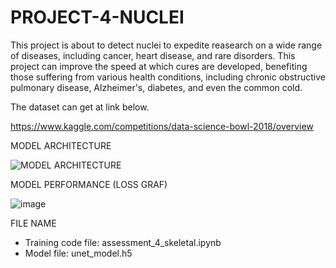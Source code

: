 # PROJECT-4-NUCLEI

This project is about to detect nuclei to expedite reasearch on a wide range of diseases, including cancer, heart disease, and rare disorders. This project can improve the speed at which cures are developed, benefiting those suffering from various health conditions, including chronic obstructive pulmonary disease, Alzheimer's, diabetes, and even the common cold.

The dataset can get at link below.

https://www.kaggle.com/competitions/data-science-bowl-2018/overview

MODEL ARCHITECTURE

![MODEL ARCHITECTURE](https://github.com/user-attachments/assets/81cfa7d2-0b47-4b84-b091-2b38129a76ce)


MODEL PERFORMANCE (LOSS GRAF)

![image](https://github.com/user-attachments/assets/b22dcd03-7f3c-47c5-97a6-562cc3b0e210)


FILE NAME

- Training code file: assessment_4_skeletal.ipynb
- Model file: unet_model.h5
